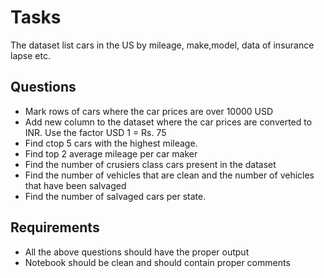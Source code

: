 # Tasks 
The dataset list cars in the US by mileage, make,model, data of insurance lapse etc.

## Questions 
 - Mark rows of cars where the car prices are over 10000 USD 
 - Add new column to the dataset where the car prices are converted to INR. Use the factor USD 1 = Rs. 75
 - Find ctop 5 cars with the highest mileage.
 - Find  top 2 average mileage per car maker
 - Find the number of crusiers class cars present in the dataset
 - Find the number of vehicles that are clean and the number of vehicles that have been salvaged
 - Find the number of salvaged cars per state.

## Requirements
- All the above questions should have the proper output
- Notebook should be clean and should contain proper comments
